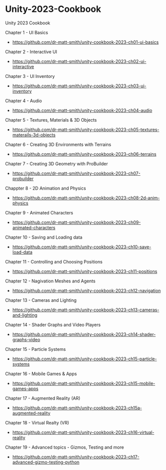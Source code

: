 # Unity-2023-Cookbook
Unity 2023 Cookbook

Chapter 1 - UI Basics
- https://github.com/dr-matt-smith/unity-cookbook-2023-ch01-ui-basics

Chapter 2 - Interactive UI
- https://github.com/dr-matt-smith/unity-cookbook-2023-ch02-ui-interactive

Chapter 3 - UI Inventory
- https://github.com/dr-matt-smith/unity-cookbook-2023-ch03-ui-inventory

Chapter 4 - Audio
- https://github.com/dr-matt-smith/unity-cookbook-2023-ch04-audio

Chapter 5 - Textures, Materials & 3D Objects
- https://github.com/dr-matt-smith/unity-cookbook-2023-ch05-textures-materails-3d-objects

Chapter 6 - Creating 3D Environments with Terrains
- https://github.com/dr-matt-smith/unity-cookbook-2023-ch06-terrains

Chapter 7 - Creating 3D Geometry with ProBuilder
- https://github.com/dr-matt-smith/unity-cookbook-2023-ch07-probuilder

Chappter 8 - 2D Animation and Physics
- https://github.com/dr-matt-smith/unity-cookbook-2023-ch08-2d-anim-physics

Chapter 9 - Animated Characters
- https://github.com/dr-matt-smith/unity-cookbook-2023-ch09-animated-characters

Chapter 10 - Saving and Loading data
- https://github.com/dr-matt-smith/unity-cookbook-2023-ch10-save-load-data

Chapter 11 - Controlling and Choosing Positions
- https://github.com/dr-matt-smith/unity-cookbook-2023-ch11-positions

Chapter 12 - Nagivation Meshes and Agents
- https://github.com/dr-matt-smith/unity-cookbook-2023-ch12-navigation

Chapter 13 - Cameras and Lighting
- https://github.com/dr-matt-smith/unity-cookbook-2023-ch13-cameras-and-lighting

Chapter 14 - Shader Graphs and Video Players
- https://github.com/dr-matt-smith/unity-cookbook-2023-ch14-shader-graphs-video

Chapter 15 - Particle Systems
- https://github.com/dr-matt-smith/unity-cookbook-2023-ch15-particle-systems

Chapter 16 - Mobile Games & Apps
- https://github.com/dr-matt-smith/unity-cookbook-2023-ch15-mobile-games-apps

Chapter 17 - Augmented Reality (AR)
- https://github.com/dr-matt-smith/unity-cookbook-2023-ch15a-augmented-reality

Chapter 18 - Virtual Realty (VR)
- https://github.com/dr-matt-smith/unity-cookbook-2023-ch16-virtual-reality

Chapter 19 - Advanced topics - Gizmos, Testing and more 
- https://github.com/dr-matt-smith/unity-cookbook-2023-ch17-advanced-gizmo-testing-python

